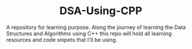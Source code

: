 <h1 align="center"> DSA-Using-CPP </h1>

<p> A repository for learning purpose. Along the journey of learning the Data Structures and Algorithms using C++ this repo will hold all learning resources and code snipets that I'll be using.
</p>
